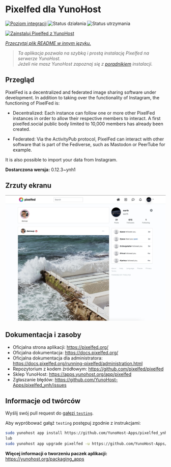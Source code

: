 <!--
To README zostało automatycznie wygenerowane przez <https://github.com/YunoHost/apps/tree/master/tools/readme_generator>
Nie powinno być ono edytowane ręcznie.
-->

# Pixelfed dla YunoHost

[![Poziom integracji](https://apps.yunohost.org/badge/integration/pixelfed)](https://ci-apps.yunohost.org/ci/apps/pixelfed/)
![Status działania](https://apps.yunohost.org/badge/state/pixelfed)
![Status utrzymania](https://apps.yunohost.org/badge/maintained/pixelfed)

[![Zainstaluj Pixelfed z YunoHost](https://install-app.yunohost.org/install-with-yunohost.svg)](https://install-app.yunohost.org/?app=pixelfed)

*[Przeczytaj plik README w innym języku.](./ALL_README.md)*

> *Ta aplikacja pozwala na szybką i prostą instalację Pixelfed na serwerze YunoHost.*  
> *Jeżeli nie masz YunoHost zapoznaj się z [poradnikiem](https://yunohost.org/install) instalacji.*

## Przegląd

PixelFed is a decentralized and federated image sharing software under development.
In addition to taking over the functionality of Instagram, the functioning of PixelFed is:

* Decentralized: Each instance can follow one or more other PixelFed instances in order to allow their respective members to interact. A first pixelfed.social public body limited to 10,000 members has already been created.

* Federated: Via the ActivityPub protocol, PixelFed can interact with other software that is part of the Fediverse, such as Mastodon or PeerTube for example.

It is also possible to import your data from Instagram. 

**Dostarczona wersja:** 0.12.3~ynh1

## Zrzuty ekranu

![Zrzut ekranu z Pixelfed](./doc/screenshots/screenshots.jpg)

## Dokumentacja i zasoby

- Oficjalna strona aplikacji: <https://pixelfed.org/>
- Oficjalna dokumentacja: <https://docs.pixelfed.org/>
- Oficjalna dokumentacja dla administratora: <https://docs.pixelfed.org/running-pixelfed/administration.html>
- Repozytorium z kodem źródłowym: <https://github.com/pixelfed/pixelfed>
- Sklep YunoHost: <https://apps.yunohost.org/app/pixelfed>
- Zgłaszanie błędów: <https://github.com/YunoHost-Apps/pixelfed_ynh/issues>

## Informacje od twórców

Wyślij swój pull request do [gałęzi `testing`](https://github.com/YunoHost-Apps/pixelfed_ynh/tree/testing).

Aby wypróbować gałąź `testing` postępuj zgodnie z instrukcjami:

```bash
sudo yunohost app install https://github.com/YunoHost-Apps/pixelfed_ynh/tree/testing --debug
lub
sudo yunohost app upgrade pixelfed -u https://github.com/YunoHost-Apps/pixelfed_ynh/tree/testing --debug
```

**Więcej informacji o tworzeniu paczek aplikacji:** <https://yunohost.org/packaging_apps>
